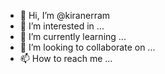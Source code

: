 - 👋 Hi, I’m @kiranerram
- 👀 I’m interested in ...
- 🌱 I’m currently learning ...
- 💞️ I’m looking to collaborate on ...
- 📫 How to reach me ...

<!---
kiranerram/kiranerram is a ✨ special ✨ repository because its `README.md` (this file) appears on your GitHub profile.
You can click the Preview link to take a look at your changes.
--->
